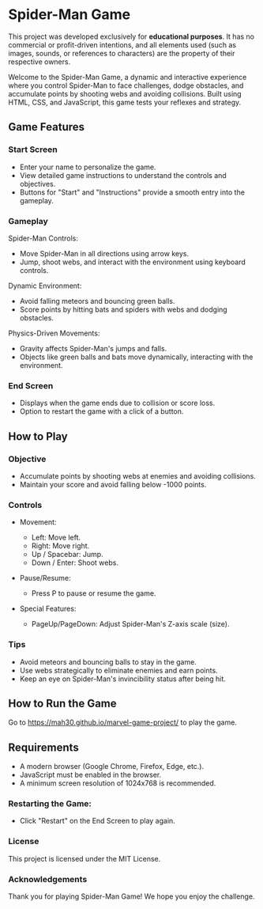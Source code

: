 
# Spider-Man Game

This project was developed exclusively for **educational purposes**. It has no commercial or profit-driven intentions, and all elements used (such as images, sounds, or references to characters) are the property of their respective owners.

Welcome to the Spider-Man Game, a dynamic and interactive experience where you control Spider-Man to face challenges, dodge obstacles, and accumulate points by shooting webs and avoiding collisions. Built using HTML, CSS, and JavaScript, this game tests your reflexes and strategy.


## Game Features

### Start Screen

- Enter your name to personalize the game.
- View detailed game instructions to understand the controls and objectives.
- Buttons for "Start" and "Instructions" provide a smooth entry into the gameplay.

### Gameplay

Spider-Man Controls:

- Move Spider-Man in all directions using arrow keys.
- Jump, shoot webs, and interact with the environment using keyboard controls.

Dynamic Environment:

- Avoid falling meteors and bouncing green balls.
- Score points by hitting bats and spiders with webs and dodging obstacles.

Physics-Driven Movements:

- Gravity affects Spider-Man's jumps and falls.
- Objects like green balls and bats move dynamically, interacting with the environment.


### End Screen

- Displays when the game ends due to collision or score loss.
- Option to restart the game with a click of a button.


## How to Play

### Objective

- Accumulate points by shooting webs at enemies and avoiding collisions.
- Maintain your score and avoid falling below -1000 points.


### Controls

- Movement:
    - Left: Move left.
    - Right: Move right.
    - Up / Spacebar: Jump.
    - Down / Enter: Shoot webs.

- Pause/Resume:
    - Press P to pause or resume the game.

- Special Features:
    - PageUp/PageDown: Adjust Spider-Man's Z-axis scale (size).


### Tips

- Avoid meteors and bouncing balls to stay in the game.
- Use webs strategically to eliminate enemies and earn points.
- Keep an eye on Spider-Man's invincibility status after being hit.


## How to Run the Game

Go to https://mah30.github.io/marvel-game-project/ to play the game.


## Requirements 

- A modern browser (Google Chrome, Firefox, Edge, etc.).
- JavaScript must be enabled in the browser.
- A minimum screen resolution of 1024x768 is recommended.


### Restarting the Game:

- Click "Restart" on the End Screen to play again.


### License

This project is licensed under the MIT License.


### Acknowledgements

Thank you for playing Spider-Man Game! We hope you enjoy the challenge.
